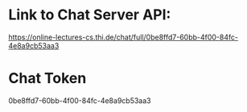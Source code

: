 # Link to Chat Server API:

https://online-lectures-cs.thi.de/chat/full/0be8ffd7-60bb-4f00-84fc-4e8a9cb53aa3

# Chat Token

0be8ffd7-60bb-4f00-84fc-4e8a9cb53aa3